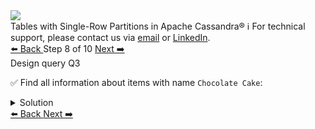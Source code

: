 <!-- TOP -->
<div class="top">
  <img src="https://datastax-academy.github.io/katapod-shared-assets/images/ds-academy-logo.svg" />
  <div class="scenario-title-section">
    <span class="scenario-title">Tables with Single-Row Partitions in Apache Cassandra®</span>
    <span class="scenario-subtitle">ℹ️ For technical support, please contact us via <a href="mailto:aleksandr.volochnev@datastax.com">email</a> or <a href="https://dtsx.io/aleks">LinkedIn</a>.</span>
  </div>
</div>

<!-- NAVIGATION -->
<div id="navigation-top" class="navigation-top">
 <a href='command:katapod.loadPage?[{"step":"step7-cassandra"}]'
   class="btn btn-dark navigation-top-left">⬅️ Back
 </a>
<span class="step-count"> Step 8 of 10</span>
 <a href='command:katapod.loadPage?[{"step":"step9-cassandra"}]'
    class="btn btn-dark navigation-top-right">Next ➡️
  </a>
</div>

<!-- CONTENT -->

<div class="step-title">Design query Q3</div>

✅ Find all information about items with name `Chocolate Cake`:

<details>
  <summary>Solution</summary>

```
SELECT * 
FROM items_by_name
WHERE name = 'Chocolate Cake';
```

</details>

<!-- NAVIGATION -->
<div id="navigation-bottom" class="navigation-bottom">
 <a href='command:katapod.loadPage?[{"step":"step7-cassandra"}]'
   class="btn btn-dark navigation-bottom-left">⬅️ Back
 </a>
 <a href='command:katapod.loadPage?[{"step":"step9-cassandra"}]'
    class="btn btn-dark navigation-bottom-right">Next ➡️
  </a>
</div>

